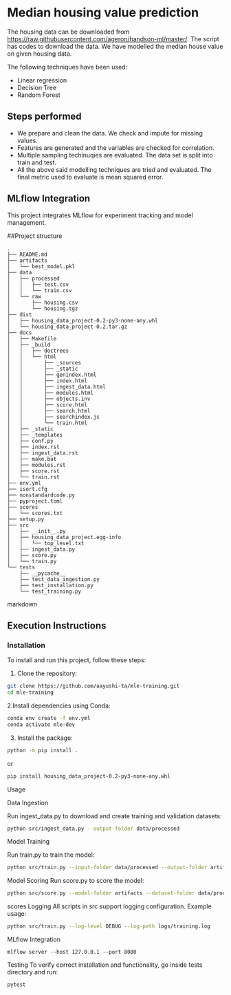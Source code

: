 # Median housing value prediction

The housing data can be downloaded from https://raw.githubusercontent.com/ageron/handson-ml/master/. The script has codes to download the data. We have modelled the median house value on given housing data.

The following techniques have been used:

 - Linear regression
 - Decision Tree
 - Random Forest

## Steps performed
 - We prepare and clean the data. We check and impute for missing values.
 - Features are generated and the variables are checked for correlation.
 - Multiple sampling techinuqies are evaluated. The data set is split into train and test.
 - All the above said modelling techniques are tried and evaluated. The final metric used to evaluate is mean squared error.

## MLflow Integration

This project integrates MLflow for experiment tracking and model management.

##Project structure

```
.
├── README.md
├── artifacts
│   └── best_model.pkl
├── data
│   ├── processed
│   │   ├── test.csv
│   │   └── train.csv
│   └── raw
│       ├── housing.csv
│       └── housing.tgz
├── dist
│   ├── housing_data_project-0.2-py3-none-any.whl
│   └── housing_data_project-0.2.tar.gz
├── docs
│   ├── Makefile
│   ├── _build
│   │   ├── doctrees
│   │   └── html
│   │       ├── _sources
│   │       ├── _static
│   │       ├── genindex.html
│   │       ├── index.html
│   │       ├── ingest_data.html
│   │       ├── modules.html
│   │       ├── objects.inv
│   │       ├── score.html
│   │       ├── search.html
│   │       ├── searchindex.js
│   │       └── train.html
│   ├── _static
│   ├── _templates
│   ├── conf.py
│   ├── index.rst
│   ├── ingest_data.rst
│   ├── make.bat
│   ├── modules.rst
│   ├── score.rst
│   └── train.rst
├── env.yml
├── isort.cfg
├── nonstandardcode.py
├── pyproject.toml
├── scores
│   └── scores.txt
├── setup.py
├── src
│   ├── __init__.py
│   ├── housing_data_project.egg-info
│   │   └── top_level.txt
│   ├── ingest_data.py
│   ├── score.py
│   └── train.py
└── tests
    ├── __pycache__
    ├── test_data_ingestion.py
    ├── test_installation.py
    └── test_training.py
```
markdown
## Execution Instructions

### Installation

To install and run this project, follow these steps:

1. Clone the repository:

```bash
git clone https://github.com/aayushi-ta/mle-training.git
cd mle-training
```

2.Install dependencies using Conda:

```bash
conda env create -f env.yml
conda activate mle-dev
```
3. Install the package:

```bash
python -m pip install .
```

or

```bash
pip install housing_data_project-0.2-py3-none-any.whl
```

Usage

Data Ingestion

Run ingest_data.py to download and create training and validation datasets:


```bash
python src/ingest_data.py --output-folder data/processed
```

Model Training

Run train.py to train the model:

```bash
python src/train.py --input-folder data/processed --output-folder artifacts
```

Model Scoring
Run score.py to score the model:

```bash
python src/score.py --model-folder artifacts --dataset-folder data/processed --output-folder
```

scores
Logging
All scripts in src support logging configuration. Example usage:

```bash
python src/train.py --log-level DEBUG --log-path logs/training.log
```

MLflow Integration

```
mlflow server --host 127.0.0.1 --port 8080
```

Testing
To verify correct installation and functionality, go inside tests directory and run:

```bash
pytest
```





